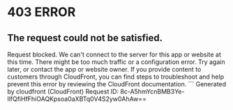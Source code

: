 # 403 ERROR

## The request could not be satisfied.

Request blocked. We can't connect to the server for this app or website at this time. There might be too much traffic or a configuration error. Try again later, or contact the app or website owner. If you provide content to customers through CloudFront, you can find steps to troubleshoot and help prevent this error by reviewing the CloudFront documentation. ```
Generated by cloudfront (CloudFront)
Request ID: 8c-A5hmYcnBMB3Ye-llfQfiHfFhiOAQKpsoa0aXBTq0V4S2yw0AhAw==

```

